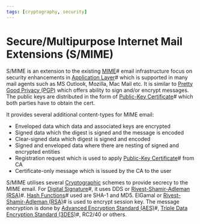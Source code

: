```yaml
---
tags: [cryptography, security]
---
```


# Secure/Multipurpose Internet Mail Extensions (S/MIME)

S/MIME is an extension to the existing [MIME](202211012200.md)# email
infrastructure focus on security enhancements in [Application Layer](202206131856.md)#
which is supported in many mail agents such as MS Outlook, Mozilla, Mac Mail
etc. It is similar to [Pretty Good Privacy (PGP)](202210312227.md) which offers
ability to sign and/or encrypt messages. The public keys are distributed in the
form of [Public-Key Certificate](202210122233.md)# which both parties have to
obtain the cert.

It provides several additional content-types for MIME email:
- Enveloped data which data and associated keys are encrypted
- Signed data which the digest is signed and the message is encoded
- Clear-signed data which digest is signed and encoded
- Signed and enveloped data where there are nesting of signed and encrypted
  entities
- Registration request which is used to apply [Public-Key Certificate](202210122233.md)#
  from CA
- Certificate-only message which is issued by the CA to the user

S/MIME utilises several [Cryptographic](202209281121.md) schemes to provide
secrecy to the MIME email. For [Digital Signature](202210040909.md)#, it uses
DDS or [Rivest-Shamir-Adleman (RSA)](202210122110.md)#. [Hash Functions](202112122038.md)#
used are SHA-1 and MD5. ElGamal or [Rivest-Shamir-Adleman (RSA)](202210122110.md)# 
is used to encrypt session key. The message encryption is done by
[Advanced Encryption Standard (AES)](202209012213.md)#, [Triple Data Encryption Standard (3DES)](202209012209.md)#,
RC2/40 or others.
